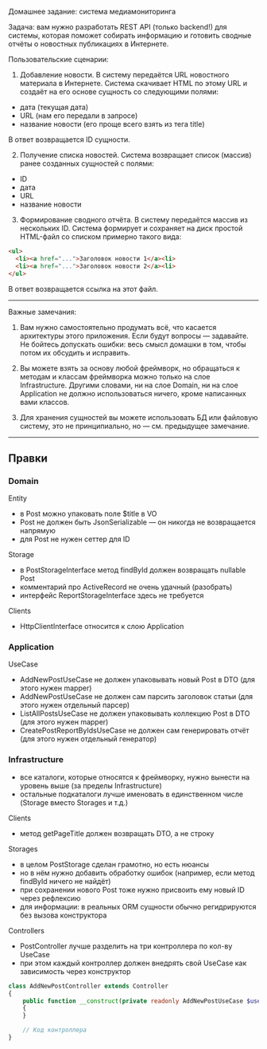 Домашнее задание: система медиамониторинга

Задача: вам нужно разработать REST API (только backend!) для системы, которая поможет собирать информацию и готовить сводные отчёты о новостных публикациях в Интернете.

Пользовательские сценарии:

1) Добавление новости. В систему передаётся URL новостного материала в Интернете. Система скачивает HTML по этому URL и создаёт на его основе сущность со следующими полями:

- дата (текущая дата)
- URL (нам его передали в запросе)
- название новости (его проще всего взять из тега title)

В ответ возвращается ID сущности.

2) Получение списка новостей. Система возвращает список (массив) ранее созданных сущностей с полями:

- ID
- дата
- URL
- название новости

3) Формирование сводного отчёта. В систему передаётся массив из нескольких ID. Система формирует и сохраняет на диск простой HTML-файл со списком примерно такого вида:

```html
<ul>
  <li><a href="...">Заголовок новости 1</a><li>
  <li><a href="...">Заголовок новости 2</a><li>
</ul>
```

В ответ возвращается ссылка на этот файл.

---

Важные замечания:

1) Вам нужно самостоятельно продумать всё, что касается архитектуры этого приложения. Если будут вопросы — задавайте. Не бойтесь допускать ошибки: весь смысл домашки в том, чтобы потом их обсудить и исправить.

2) Вы можете взять за основу любой фреймворк, но обращаться к методам и классам фреймворка можно только на слое Infrastructure. Другими словами, ни на слое Domain, ни на слое Application не должно использоваться ничего, кроме написанных вами классов.

3) Для хранения сущностей вы можете использовать БД или файловую систему, это не принципиально, но — см. предыдущее замечание.

--- 
## Правки 

### Domain

Entity

- в Post можно упаковать поле $title в VO
- Post не должен быть JsonSerializable — он никогда не возвращается напрямую
- для Post не нужен сеттер для ID

Storage

- в PostStorageInterface метод findById должен возвращать nullable Post
- комментарий про ActiveRecord не очень удачный (разобрать)
- интерфейс ReportStorageInterface здесь не требуется

Clients

- HttpClientInterface относится к слою Application

### Application

UseCase

- AddNewPostUseCase не должен упаковывать новый Post в DTO (для этого нужен mapper)
- AddNewPostUseCase не должен сам парсить заголовок статьи (для этого нужен отдельный парсер)
- ListAllPostsUseCase не должен упаковывать коллекцию Post в DTO (для этого нужен mapper)
- CreatePostReportByIdsUseCase не должен сам генерировать отчёт (для этого нужен отдельный генератор)

### Infrastructure

- все каталоги, которые относятся к фреймворку, нужно вынести на уровень выше (за пределы Infrastructure)
- остальные подкаталоги лучше именовать в единственном числе (Storage вместо Storages и т.д.)

Clients

- метод getPageTitle должен возвращать DTO, а не строку

Storages

- в целом PostStorage сделан грамотно, но есть нюансы
- но в нём нужно добавить обработку ошибок (например, если метод findById ничего не найдёт)
- при сохранении нового Post тоже нужно присвоить ему новый ID через рефлексию
- для информации: в реальных ORM сущности обычно регидрируются без вызова конструктора

Controllers

- PostController лучше разделить на три контроллера по кол-ву UseCase
- при этом каждый контроллер должен внедрять свой UseCase как зависимость через конструктор
```php
class AddNewPostController extends Controller
{
    public function __construct(private readonly AddNewPostUseCase $useCase)
    {
    }

    // Код контроллера
}
```
